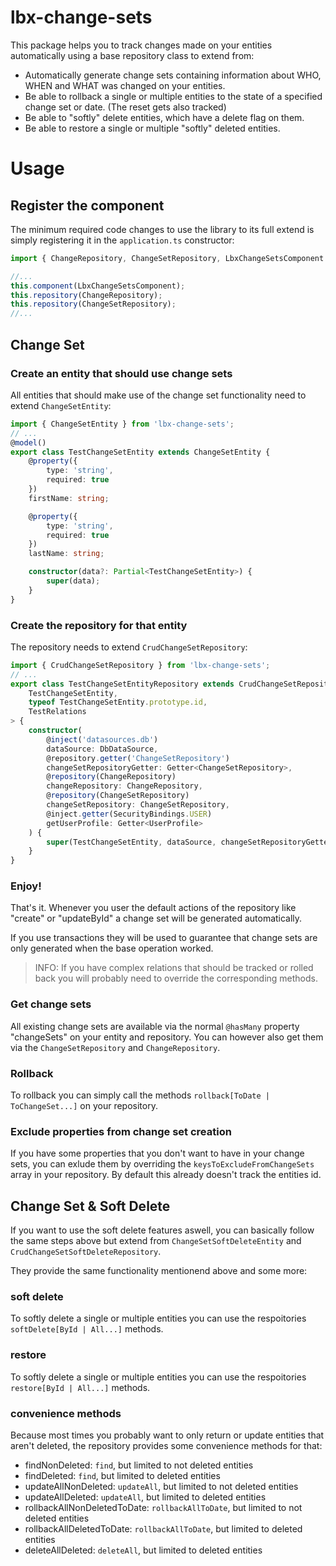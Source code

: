 # lbx-change-sets

This package helps you to track changes made on your entities automatically using a base repository class to extend from:

- Automatically generate change sets containing information about WHO, WHEN and WHAT was changed on your entities.
- Be able to rollback a single or multiple entities to the state of a specified change set or date. (The reset gets also tracked)
- Be able to "softly" delete entities, which have a delete flag on them.
- Be able to restore a single or multiple "softly" deleted entities.

# Usage

## Register the component

The minimum required code changes to use the library to its full extend is simply registering it in the `application.ts` constructor:

```ts
import { ChangeRepository, ChangeSetRepository, LbxChangeSetsComponent } from 'lbx-change-sets';

//...
this.component(LbxChangeSetsComponent);
this.repository(ChangeRepository);
this.repository(ChangeSetRepository);
//...
```

## Change Set
### Create an entity that should use change sets
All entities that should make use of the change set functionality need to extend `ChangeSetEntity`:

```ts
import { ChangeSetEntity } from 'lbx-change-sets';
// ...
@model()
export class TestChangeSetEntity extends ChangeSetEntity {
    @property({
        type: 'string',
        required: true
    })
    firstName: string;

    @property({
        type: 'string',
        required: true
    })
    lastName: string;

    constructor(data?: Partial<TestChangeSetEntity>) {
        super(data);
    }
}
```
### Create the repository for that entity
The repository needs to extend `CrudChangeSetRepository`:
```ts
import { CrudChangeSetRepository } from 'lbx-change-sets';
// ...
export class TestChangeSetEntityRepository extends CrudChangeSetRepository<
    TestChangeSetEntity,
    typeof TestChangeSetEntity.prototype.id,
    TestRelations
> {
    constructor(
        @inject('datasources.db')
        dataSource: DbDataSource,
        @repository.getter('ChangeSetRepository')
        changeSetRepositoryGetter: Getter<ChangeSetRepository>,
        @repository(ChangeRepository)
        changeRepository: ChangeRepository,
        @repository(ChangeSetRepository)
        changeSetRepository: ChangeSetRepository,
        @inject.getter(SecurityBindings.USER)
        getUserProfile: Getter<UserProfile>
    ) {
        super(TestChangeSetEntity, dataSource, changeSetRepositoryGetter, changeRepository, changeSetRepository, getUserProfile);
    }
}
```

### Enjoy!
That's it. Whenever you user the default actions of the repository like "create" or "updateById" a change set will be generated automatically.

If you use transactions they will be used to guarantee that change sets are only generated when the base operation worked.

> INFO: If you have complex relations that should be tracked or rolled back you will probably need to override the corresponding methods.

### Get change sets
All existing change sets are available via the normal `@hasMany` property "changeSets" on your entity and repository. You can however also get them via the `ChangeSetRepository` and `ChangeRepository`.

### Rollback
To rollback you can simply call the methods `rollback[ToDate | ToChangeSet...]` on your repository.

### Exclude properties from change set creation
If you have some properties that you don't want to have in your change sets, you can exlude them by overriding the `keysToExcludeFromChangeSets` array in your repository. By default this already doesn't track the entities id.

## Change Set & Soft Delete
If you want to use the soft delete features aswell, you can basically follow the same steps above but extend from `ChangeSetSoftDeleteEntity` and `CrudChangeSetSoftDeleteRepository`.

They provide the same functionality mentionend above and some more:

### soft delete
To softly delete a single or multiple entities you can use the respoitories `softDelete[ById | All...]` methods.

### restore
To softly delete a single or multiple entities you can use the respoitories `restore[ById | All...]` methods.

### convenience methods
Because most times you probably want to only return or update entities that aren't deleted, the repository provides some convenience methods for that:
- findNonDeleted: `find`, but limited to not deleted entities
- findDeleted: `find`, but limited to deleted entities
- updateAllNonDeleted: `updateAll`, but limited to not deleted entities
- updateAllDeleted: `updateAll`, but limited to deleted entities
- rollbackAllNonDeletedToDate: `rollbackAllToDate`, but limited to not deleted entities
- rollbackAllDeletedToDate: `rollbackAllToDate`, but limited to deleted entities
- deleteAllDeleted: `deleteAll`, but limited to deleted entities